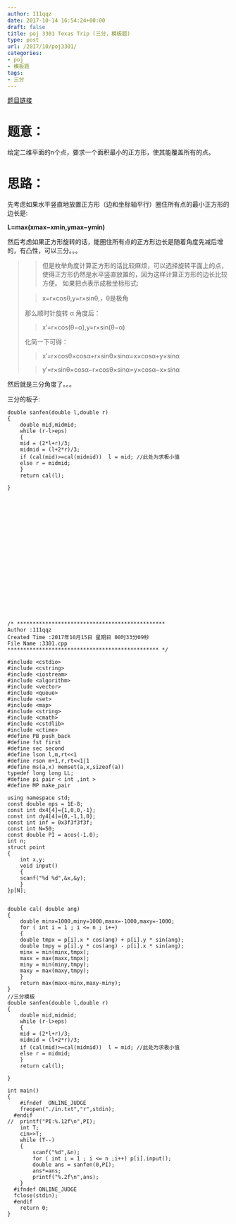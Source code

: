 ```yaml
---
author: 111qqz
date: 2017-10-14 16:54:24+00:00
draft: false
title: poj 3301 Texas Trip (三分，模板题)
type: post
url: /2017/10/poj3301/
categories:
- poj
- 模板题
tags:
- 三分
---
```


[题目链接](http://poj.org/problem?id=3301)



# 题意：



给定二维平面的n个点，要求一个面积最小的正方形，使其能覆盖所有的点。



# 思路：



先考虑如果水平竖直地放置正方形（边和坐标轴平行）圈住所有点的最小正方形的边长是:



**L=max(xmax−xmin,ymax−ymin)**





然后考虑如果正方形旋转的话，能圈住所有点的正方形边长是随着角度先减后增的，有凸性，可以三分。。。









<blockquote>

> 
> 但是枚举角度计算正方形的话比较麻烦，可以选择旋转平面上的点，使得正方形仍然是水平竖直放置的，因为这样计算正方形的边长比较方便。
如果把点表示成极坐标形式:

> 
> x=r×cosθ,y=r×sinθ,，θ是极角
> 
> 
那么顺时针旋转 α 角度后：

> 
> x′=r×cos(θ−α),y=r×sin(θ−α)
> 
> 
化简一下可得：

> 
> x′=r×cosθ×cosα+r×sinθ×sinα=x×cosα+y×sinα
> 
> 

> 
> y′=r×sinθ×cosα−r×cosθ×sinα=y×cosα−x×sinα
> 
> 

> 
> </blockquote>





然后就是三分角度了。。。





三分的板子:







    
    double sanfen(double l,double r)
    {
        double mid,midmid;
        while (r-l>eps)
        {
        mid = (2*l+r)/3;
        midmid = (l+2*r)/3;
        if (cal(mid)>=cal(midmid))  l = mid; //此处为求极小值
        else r = midmid;
        }
        return cal(l);
    
    }




















    
    /* ***********************************************
    Author :111qqz
    Created Time :2017年10月15日 星期日 00时33分09秒
    File Name :3301.cpp
    ************************************************ */
    
    #include <cstdio>
    #include <cstring>
    #include <iostream>
    #include <algorithm>
    #include <vector>
    #include <queue>
    #include <set>
    #include <map>
    #include <string>
    #include <cmath>
    #include <cstdlib>
    #include <ctime>
    #define PB push_back
    #define fst first
    #define sec second
    #define lson l,m,rt<<1
    #define rson m+1,r,rt<<1|1
    #define ms(a,x) memset(a,x,sizeof(a))
    typedef long long LL;
    #define pi pair < int ,int >
    #define MP make_pair
    
    using namespace std;
    const double eps = 1E-8;
    const int dx4[4]={1,0,0,-1};
    const int dy4[4]={0,-1,1,0};
    const int inf = 0x3f3f3f3f;
    const int N=50;
    const double PI = acos(-1.0);
    int n;
    struct point
    {
        int x,y;
        void input()
        {
        scanf("%d %d",&x,&y);
        }
    }p[N];
    
    
    double cal( double ang)
    {
        double minx=1000,miny=1000,maxx=-1000,maxy=-1000;
        for ( int i = 1 ; i <= n ; i++)
        {
        double tmpx = p[i].x * cos(ang) + p[i].y * sin(ang);
        double tmpy = p[i].y * cos(ang) - p[i].x * sin(ang);
        minx = min(minx,tmpx);
        maxx = max(maxx,tmpx);
        miny = min(miny,tmpy);
        maxy = max(maxy,tmpy);
        }
        return max(maxx-minx,maxy-miny);
    }
    //三分模板
    double sanfen(double l,double r)
    {
        double mid,midmid;
        while (r-l>eps)
        {
        mid = (2*l+r)/3;
        midmid = (l+2*r)/3;
        if (cal(mid)>=cal(midmid))  l = mid; //此处为求极小值
        else r = midmid;
        }
        return cal(l);
    
    }
        
    int main()
    {
        #ifndef  ONLINE_JUDGE 
        freopen("./in.txt","r",stdin);
      #endif
    //  printf("PI:%.12f\n",PI);
        int T;
        cin>>T;
        while (T--)
        {
            scanf("%d",&n);
            for ( int i = 1 ; i <= n ;i++) p[i].input();
            double ans = sanfen(0,PI);
            ans*=ans;
            printf("%.2f\n",ans);
        }
      #ifndef ONLINE_JUDGE  
      fclose(stdin);
      #endif
        return 0;
    }
    





